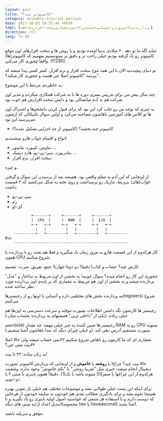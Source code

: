 ```yaml
---
layout: post
title: "کامپیوتر چیه؟"
category: assembly-tutorial-persian
date: 2017-10-03 14:55:44 +0430
tags: [پردازنده,کامپیوتر,اسمبلی,اسمبلر,۳۲بیت,معماری,سخت-افزار,حافظه]
direction: rtl
lang: fa-IR
---
```


شاید اگه ما تو دهه ۶۰ میلادی بدنیا اومده بودیم و با روش ها و سخت افزارهای اون
 موقع کامپیوتر رو یاد گرفته بودیم خیلی راحت تر و دقیق تر میتونستیم بفهمیم که
 کامپیوتر(ها) واقعا چجوری کار می‌کنن. (!!!Z80)

تو دنیای پیچیده‌‌یه الان با این همه تنوع سخت افزار و نرم افزار، کمتر کسی پیدا
 میشه که بپرسه "کامپیوتر اصلا چی هست و چجوری کار میکنه؟".

یه خاطره‌ی مرتبط با این موضوع:

چند سال پیش من برای تدریس یسری دوره ها با یه شرکت همکاری میکردم و مدیر اون
 شرکت هم یه آدم میانسالی بود و دانش سخت افزارش هم خوب بود.

یه چیزی که توجه من رو جلب کرد این بود که برای قبول کردن دانشجوها و اشتراک
 اون ها تو کلاس های آموزشی باهاشون مصاحبه می‌کرد و اولین سوال تکنیکالی که ازشون
 می‌پرسید این بود:

 - کامپیوتر چند بخشه؟ (کامپیوتر از چه اجزایی تشکیل شده؟)

انواع و اقسام جواب هارو میشنیدیم:

 - ماوس، کیبورد، مانیتور، ...
 - مادربورد،‌ سی-پی-یو، هارد دیسک، ...
 - سخت افزار، نرم افزار.

و غیره..

از اونجایی که این آدم یه معلم واقعی بود، همیشه بعد از پرسیدن این سوال و گرفتن
 جواب(های) بی‌ربط، ماژیک رو برمیداشت و روی تخته یه شکل می‌کشید که ۳ قسمت داشت:

 - سی-پی-یو
 - رم
 - آی-او

```sh
            +-------+     +-------+     +-------+
            |  CPU  |     |  RAM  |     |  I/O  |
            +-+   +-+     +-+   +-+     +-+   +-+
              |   |         |   |         |   |
    ----------+   +---------+   +---------+   +----------
Bus
    -----------------------------------------------------
```

کار هرکدوم از این قسمت هارو به مرور زمان یاد میگیرید و فعلا هم بحث رو با
 پردازنده یا همون CPU شروع میکنیم.

کارش چیه؟ حساب و کتاب! دقیقا! دو-دوتا-چهارتا! جمع، تفریق، ضرب، تقسیم.

چجوری این کار رو انجام میده؟ سوال خوبیه! یه بخشی از اون مربوط به ساختار
 و "مدل" پردازنده میشه و یه بخشی از اون هم مربوط به معماری که بر پایه‌ی اون
 پردازنده مورد نظر ساخته شده.

یه پردازنده بخش های مختلفی داره و آشنایی با اونها رو از رجیسترها(registers)
 شروع می‌کنیم.

رجیستر ها کارشون نگه داشتن اطلاعات بصورت موقته و سرعت دسترسی به اون‌ها هم
 خیلی زیاده. (یکی از "داخلی ترین" قسمتهای یه پردازنده بحساب میان.)

حجم(size) رجیستر ها تعیین کننده یه چیز خیلی مهمه: چه مقدار RAM رو یه CPU
 میتونه بصورت مستقیم آدرس دهی کنه. (و خیلی چیزای دیگه که بعدا باهاشون
 آشنا میشیم.)

معماری ای که ما کارمون رو باهاش شروع میکنیم ۳۲بیتی حساب میشه ولی حالا اصلا ۳۲بیت
 یعنی چی؟

به زبان ساده: ۳۲ تا بیت!

حالا بیت چیه؟ چراغ! یا **روشنه** یا **خاموش** و از اونجایی که پردازش کامپیوتر
 بصورت دیجیتال انجام میشه، چیزی مثل "تقریبا روشن" یا "یکم خاموش" وجود نداره.
 وضعیت هرکدوم از این چراغها یا صفر(0) میتونه باشه یا یک(1). دقیقا! همون باینری
 یا مبنی ۲ یا دو-دویی.

برای اینکه این پست خیلی طولانی نشه و موضوعات مختلف هم خیلی باز نمونن بهتره
 همینجا تموم بشه و برای یادگیری مطالب بعدی هم خودتون به سلیقه خودتون از هرجایی
 که دوست دارید و با استفاده هر منبعی که خواستید اصول اولیه باینری رو یاد بگیرید
 و با تبدیل اعداد از/به مبنی های دیگه(مخصوصا hex یا hexadecimal) آشنا بشید.

موفق و سربلند باشید.